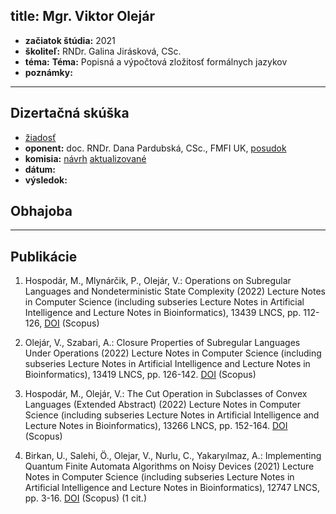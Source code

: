 title: Mgr. Viktor Olejár
---

* **začiatok štúdia:** 2021    
* **školiteľ:** RNDr. Galina Jirásková, CSc.   
* **téma:** **Téma:** Popisná a výpočtová zložitosť formálnych jazykov         
* **poznámky:**



---


## Dizertačná skúška

* [žiadosť](DS_olejar/DS_dsziadost.pdf)   
* **oponent:** doc. RNDr. Dana Pardubská, CSc., FMFI UK, [posudok](DS_olejar/posudok.pdf)
* **komisia:** [návrh](DS_olejar/navrh_ds.pdf)  [aktualizované](DS_olejar/ds.pdf) 
* **dátum:**    
* **výsledok:**    




## Obhajoba



---


## Publikácie

1. Hospodár, M., Mlynárčik, P., Olejár, V.: Operations on Subregular Languages and Nondeterministic State Complexity
(2022) Lecture Notes in Computer Science (including subseries Lecture Notes in Artificial Intelligence and Lecture Notes in Bioinformatics), 13439 LNCS, pp. 112-126, [DOI](https://doi.org/10.1007/978-3-031-13257-5_9) (Scopus)

2. Olejár, V., Szabari, A.: Closure Properties of Subregular Languages Under Operations
(2022) Lecture Notes in Computer Science (including subseries Lecture Notes in Artificial Intelligence and Lecture Notes in Bioinformatics), 13419 LNCS, pp. 126-142. [DOI](https://doi.org/10.1007/978-3-031-13502-6_9) (Scopus)

3. Hospodár, M., Olejár, V.: The Cut Operation in Subclasses of Convex Languages (Extended Abstract)
(2022) Lecture Notes in Computer Science (including subseries Lecture Notes in Artificial Intelligence and Lecture Notes in Bioinformatics), 13266 LNCS, pp. 152-164. [DOI](https://doi.org/10.1007/978-3-031-07469-1_12) (Scopus)

4. Birkan, U., Salehi, Ö., Olejar, V., Nurlu, C., Yakaryılmaz, A.: 
Implementing Quantum Finite Automata Algorithms on Noisy Devices
(2021) Lecture Notes in Computer Science (including subseries Lecture Notes in Artificial Intelligence and Lecture Notes in Bioinformatics), 12747 LNCS, pp. 3-16. [DOI](https://doi.org/10.1007/978-3-030-77980-1_1) (Scopus)  (1 cit.)




